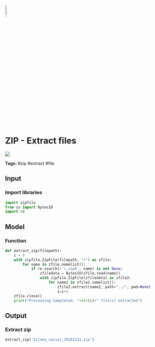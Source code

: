 <img width="10%" alt="Naas" src="https://landen.imgix.net/jtci2pxwjczr/assets/5ice39g4.png?w=160"/>

# ZIP - Extract files
<a href="https://app.naas.ai/user-redirect/naas/downloader?url=https://raw.githubusercontent.com/jupyter-naas/awesome-notebooks/master/ZIP/ZIP_Extract_files.ipynb" target="_parent"><img src="https://naasai-public.s3.eu-west-3.amazonaws.com/open_in_naas.svg"/></a>

**Tags:** #zip #extract #file

## Input

### Import libraries


```python
import zipfile
from io import BytesIO
import re
```

## Model

### Function


```python
def extract_zip(filepath):
    i = 0
    with zipfile.ZipFile(filepath, "r") as zfile:
        for name in zfile.namelist():
            if re.search(r'\.zip$', name) is not None:
                zfiledata = BytesIO(zfile.read(name))
                with zipfile.ZipFile(zfiledata) as zfile2:
                    for name2 in zfile2.namelist():
                        zfile2.extract(name2, path="../", pwd=None)
                        i=i+1
    zfile.close()
    print("Processing Completed. "+str(i)+" file(s) extracted")
```

## Output

### Extract zip


```python
extract_zip('bilans_saisis_20181231.zip')
```
